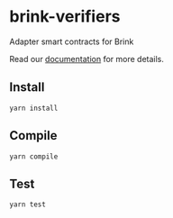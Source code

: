# brink-verifiers

Adapter smart contracts for Brink

Read our [documentation](https://brink.gitbook.io/brink/getting-started/platform-overview) for more details.

## Install

`yarn install`

## Compile

`yarn compile`

## Test

`yarn test`

